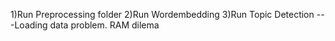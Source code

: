 1)Run Preprocessing folder
2)Run Wordembedding 
3)Run Topic Detection
						---Loading data problem. RAM dilema
						
